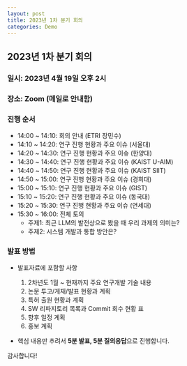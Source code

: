 ```yaml
---
layout: post
title: 2023년 1차 분기 회의
categories: Demo
---
```


## 2023년 1차 분기 회의

### 일시: 2023년 4월 19일 오후 2시

### 장소: Zoom (메일로 안내함)

### 진행 순서

- 14:00 ~ 14:10: 회의 안내 (ETRI 장민수)
- 14:10 ~ 14:20: 연구 진행 현황과 주요 이슈 (서울대)
- 14:20 ~ 14:30: 연구 진행 현황과 주요 이슈 (한양대)
- 14:30 ~ 14:40: 연구 진행 현황과 주요 이슈 (KAIST U-AIM)
- 14:40 ~ 14:50: 연구 진행 현황과 주요 이슈 (KAIST SIIT)
- 14:50 ~ 15:00: 연구 진행 현황과 주요 이슈 (경희대)
- 15:00 ~ 15:10: 연구 진행 현황과 주요 이슈 (GIST)
- 15:10 ~ 15:20: 연구 진행 현황과 주요 이슈 (동국대)
- 15:20 ~ 15:30: 연구 진행 현황과 주요 이슈 (연세대)
- 15:30 ~ 16:00: 전체 토의
  - 주제1: 최근 LLM의 발전상으로 봤을 때 우리 과제의 의미는?
  - 주제2: 시스템 개발과 통합 방안은?

### 발표 방법

- 발표자료에 포함할 사항
  1. 2차년도 1월 ~ 현재까지 주요 연구개발 기술 내용
  2. 논문 투고/게재/발표 현황과 계획
  3. 특허 출원 현황과 계획
  4. SW 리파지토리 목록과 Commit 회수 현황 표
  5. 향후 일정 계획
  6. 홍보 계획

- 핵심 내용만 추려서 **5분 발표, 5분 질의응답**으로 진행합니다.

감사합니다!
